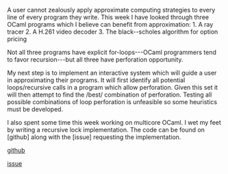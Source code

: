 A user cannot zealously apply approximate computing strategies to every line of every program they write. This week I have looked through three OCaml programs which I believe can benefit from approximation: 1. A ray tracer 2. A H.261 video decoder 3. The black--scholes algorithm for option pricing

Not all three programs have explicit for-loops---OCaml programmers tend to favor recursion---but all three have perforation opportunity.

My next step is to implement an interactive system which will guide a user in approximating their programs. It will first identify all potential loops/recursive calls in a program which allow perforation. Given this set it will then attempt to find the /best/ combination of perforation. Testing all possible combinations of loop perforation is unfeasible so some heuristics must be developed.

I also spent some time this week working on multicore OCaml. I wet my feet by writing a recursive lock implementation. The code can be found on [github] along with the [issue] requesting the implementation.

[github](https://github.com/ocamllabs/reagents/compare/master...philipdexter:recursive)

[issue](https://github.com/ocamllabs/reagents/issues/2)
